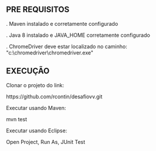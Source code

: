 PRE REQUISITOS
--------------
<p>. Maven instalado e corretamente configurado
<p>. Java 8 instalado e JAVA_HOME corretamente configurado<br>
<p>. ChromeDriver deve estar localizado no caminho: "c:\chromedriver\chromedriver.exe"
<p>

EXECUÇÃO
--------
<p>Clonar o projeto do link:
<p><tab>		https://github.com/rcontin/desafiovv.git
<p>
<p>Executar usando Maven:
<p><tab>		mvn test
<p>
<p>Executar usando Eclipse:
<p>Open Project, Run As, JUnit Test
